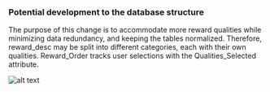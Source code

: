 ### Potential development to the database structure
The purpose of this change is to accommodate more reward qualities while minimizing data redundancy, and keeping the tables normalized. 
Therefore, reward_desc may be split into different categories, each with their own qualities.
Reward_Order tracks user selections with the Qualities_Selected attribute.

![alt text](https://github.com/bquigley1/TFS/blob/database_update/database/Future%20Design%20Iterations/Reward%20Database%20example%20table%20structure.PNG)
